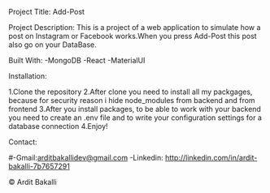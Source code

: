 Project Title: Add-Post


Project Description: This is a project of a web application to simulate how a post on Instagram or Facebook works.When you press Add-Post this post also go on your DataBase.



Built With:
-MongoDB
-React
-MaterialUI



Installation:

1.Clone the repository
2.After clone you need to install all my packgages, because for security reason i hide node_modules from backend and from frontend
3.After you install packages, to be able to work with your backend you need to create an .env file and to write your configuration settings for a database connection
4.Enjoy!



Contact:

#-Gmail:arditbakallidev@gmail.com
-Linkedin: http://linkedin.com/in/ardit-bakalli-7b7657291



© Ardit Bakalli 




